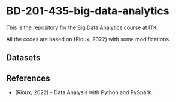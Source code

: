 # BD-201-435-big-data-analytics
This is the repository for the Big Data Analytics course at ITK. 

All the codes are based on (Rioux, 2022) with some modifications.

## Datasets


## References
- (Rioux, 2022) - Data Analysis with Python and PySpark.

